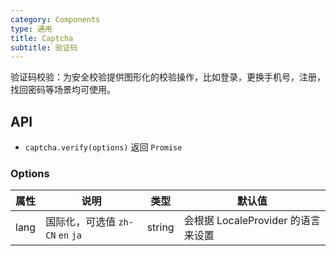 ```yaml
---
category: Components
type: 通用
title: Captcha
subtitle: 验证码
---
```


验证码校验：为安全校验提供图形化的校验操作，比如登录，更换手机号，注册，找回密码等场景均可使用。

## API

- `captcha.verify(options)` 返回 `Promise`

### Options
| 属性       | 说明           | 类型                       | 默认值       |
|------------|----------------|--------------------------|--------------|
| lang | 国际化，可选值 `zh-CN` `en` `ja`  | string | 会根据 LocaleProvider 的语言来设置           |